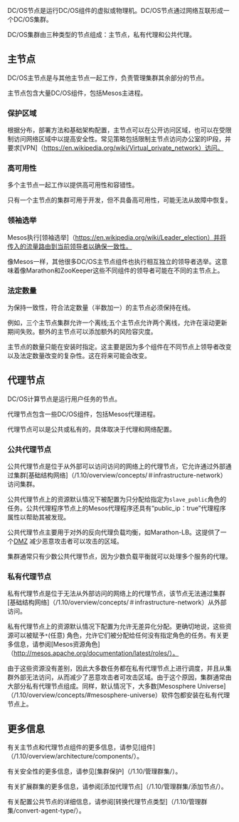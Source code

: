 DC/OS节点是运行DC/OS组件的虚拟或物理机。DC/OS节点通过网络互联形成一个DC/OS集群。

DC/OS集群由三种类型的节点组成：主节点，私有代理和公共代理。

## 主节点

DC/OS主节点是与其他主节点一起工作，负责管理集群其余部分的节点。

主节点包含大量DC/OS组件，包括Mesos主进程。

### 保护区域

根据分布，部署方法和基础架构配置，主节点可以在公开访问区域，也可以在受限制访问网络区域中以提高安全性。常见策略包括限制主节点访问办公室的IP段，并要求[VPN]（https://en.wikipedia.org/wiki/Virtual_private_network）访问。

### 高可用性

多个主节点一起工作以提供高可用性和容错性。

只有一个主节点的集群可用于开发，但不具备高可用性，可能无法从故障中恢复。

### 领袖选举

Mesos执行[领袖选举]（https://en.wikipedia.org/wiki/Leader_election）并将传入的流量路由到当前领导者以确保一致性。

像Mesos一样，其他很多DC/OS主节点组件也执行相互独立的领导者选举。这意味着像Marathon和ZooKeeper这些不同组件的领导者可能在不同的主节点上。

### 法定数量

为保持一致性，符合法定数量（半数加一）的主节点必须保持在线。

例如，三个主节点集群允许一个离线;五个主节点允许两个离线，允许在滚动更新期间失败。额外的主节点可以添加额外的风险容灾度。

主节点的数量只能在安装时指定。这主要是因为多个组件在不同节点上领导者改变以及法定数量改变的复杂性。这在将来可能会改变。

## 代理节点

DC/OS计算节点是运行用户任务的节点。

代理节点包含一些DC/OS组件，包括Mesos代理进程。

代理节点可以是公共或私有的，具体取决于代理和网络配置。

### 公共代理节点

公共代理节点是位于从外部可以访问访问的网络上的代理节点，它允许通过外部通过集群[基础结构网络]（/1.10/overview/concepts/＃infrastructure-network）访问集群。

公共代理节点上的资源默认情况下被配置为只分配给指定为`slave_public`角色的任务。公共代理程序节点上的Mesos代理程序还具有“public_ip：true”代理程序属性以帮助其被发现。

公共代理节点主要用于对外的反向代理负载均衡，如Marathon-LB。这提供了一个[DMZ](https://en.wikipedia.org/wiki/DMZ_%28computing%29) 减少恶意攻击者可以攻击的区域。

集群通常只有少数公共代理节点，因为少数负载平衡就可以处理多个服务的代理。

### 私有代理节点

私有代理节点是位于无法从外部访问的网络上的代理节点，该节点无法通过集群[基础结构网络]（/1.10/overview/concepts/＃infrastructure-network）从外部访问。

私有代理节点上的资源默认情况下配置为允许无差异化分配。更确切地说，这些资源可以被赋予`*`(任意) 角色，允许它们被分配给任何没有指定角色的任务。有关更多信息，请参阅[Mesos资源角色]（http://mesos.apache.org/documentation/latest/roles/）。

由于这些资源没有差别，因此大多数任务都在私有代理节点上进行调度，并且从集群外部无法访问，从而减少了恶意攻击者可攻击区域。由于这个原因，集群通常由大部分私有代理节点组成。同样，默认情况下，大多数[Mesosphere Universe]（/1.10/overview/concepts/#mesosphere-universe）软件包都安装在私有代理节点上。

## 更多信息

有关主节点和代理节点组件的更多信息，请参见[组件]（/1.10/overview/architecture/components/）。

有关安全性的更多信息，请参见[集群保护]（/1.10/管理群集/）。

有关扩展群集的更多信息，请参阅[添加代理节点]（/1.10/管理群集/添加节点/）。

有关配置公共节点的详细信息，请参阅[转换代理节点类型]（/1.10/管理群集/convert-agent-type/）。

